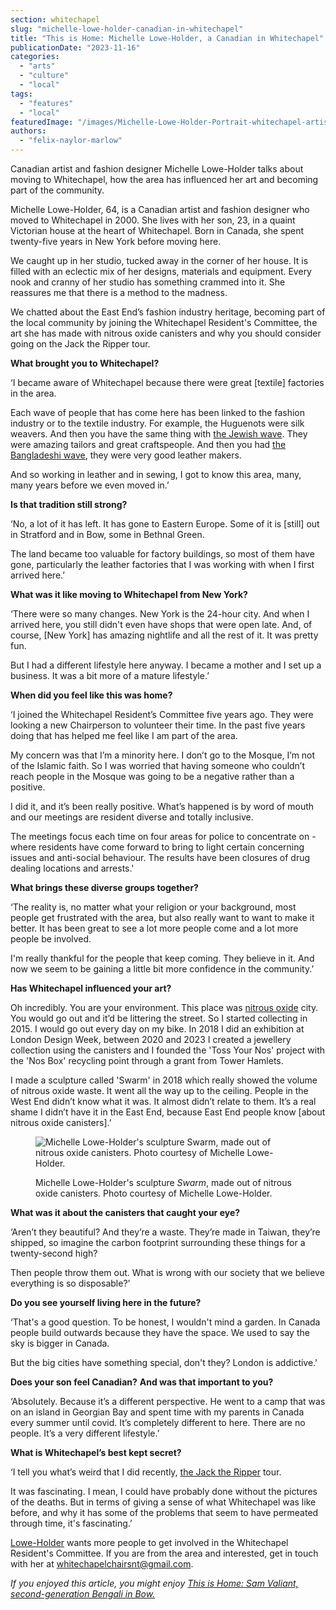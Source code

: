 ```yaml
---
section: whitechapel
slug: "michelle-lowe-holder-canadian-in-whitechapel"
title: "This is Home: Michelle Lowe-Holder, a Canadian in Whitechapel"
publicationDate: "2023-11-16"
categories: 
  - "arts"
  - "culture"
  - "local"
tags: 
  - "features"
  - "local"
featuredImage: "/images/Michelle-Lowe-Holder-Portrait-whitechapel-artist-this-is-home-1-1.jpg"
authors: 
  - "felix-naylor-marlow"
---
```


Canadian artist and fashion designer Michelle Lowe-Holder talks about moving to Whitechapel, how the area has influenced her art and becoming part of the community.

  
Michelle Lowe-Holder, 64, is a Canadian artist and fashion designer who moved to Whitechapel in 2000. She lives with her son, 23, in a quaint Victorian house at the heart of Whitechapel. Born in Canada, she spent twenty-five years in New York before moving here.

We caught up in her studio, tucked away in the corner of her house. It is filled with an eclectic mix of her designs, materials and equipment. Every nook and cranny of her studio has something crammed into it. She reassures me that there is a method to the madness. 

We chatted about the East End’s fashion industry heritage, becoming part of the local community by joining the Whitechapel Resident's Committee, the art she has made with nitrous oxide canisters and why you should consider going on the Jack the Ripper tour.

**What brought you to Whitechapel?**

‘I became aware of Whitechapel because there were great \[textile\] factories in the area.

Each wave of people that has come here has been linked to the fashion industry or to the textile industry. For example, the Huguenots were silk weavers. And then you have the same thing with [the Jewish wave](https://whitechapellondon.co.uk/culture/jewish/). They were amazing tailors and great craftspeople. And then you had [the Bangladeshi wave](https://whitechapellondon.co.uk/bangladeshi-independence-migration-east-london/), they were very good leather makers.

And so working in leather and in sewing, I got to know this area, many, many years before we even moved in.’

**Is that tradition still strong?**

‘No, a lot of it has left. It has gone to Eastern Europe. Some of it is \[still\] out in Stratford and in Bow, some in Bethnal Green. 

The land became too valuable for factory buildings, so most of them have gone, particularly the leather factories that I was working with when I first arrived here.’

**What was it like moving to Whitechapel from New York?** 

‘There were so many changes. New York is the 24-hour city. And when I arrived here, you still didn't even have shops that were open late. And, of course, \[New York\] has amazing nightlife and all the rest of it. It was pretty fun.

But I had a different lifestyle here anyway. I became a mother and I set up a business. It was a bit more of a mature lifestyle.’

**When did you feel like this was home?**

‘I joined the Whitechapel Resident’s Committee five years ago. They were looking a new Chairperson to volunteer their time. In the past five years doing that has helped me feel like I am part of the area.

My concern was that I’m a minority here. I don’t go to the Mosque, I’m not of the Islamic faith. So I was worried that having someone who couldn’t reach people in the Mosque was going to be a negative rather than a positive. 

I did it, and it’s been really positive. What’s happened is by word of mouth and our meetings are resident diverse and totally inclusive.

The meetings focus each time on four areas for police to concentrate on - where residents have come forward to bring to light certain concerning issues and anti-social behaviour. The results have been closures of drug dealing locations and arrests.'

**What brings these diverse groups together?**

‘The reality is, no matter what your religion or your background, most people get frustrated with the area, but also really want to want to make it better. It has been great to see a lot more people come and a lot more people be involved.

I'm really thankful for the people that keep coming. They believe in it. And now we seem to be gaining a little bit more confidence in the community.’

**Has Whitechapel influenced your art?**

Oh incredibly. You are your environment. This place was [nitrous oxide](https://whitechapellondon.co.uk/n20-know-the-risks-nitrous-oxide-campaign-tower-hamlets-council/) city. You would go out and it’d be littering the street. So I started collecting in 2015. I would go out every day on my bike. In 2018 I did an exhibition at London Design Week, between 2020 and 2023 I created a jewellery collection using the canisters and I founded the 'Toss Your Nos' project with the 'Nos Box' recycling point through a grant from Tower Hamlets.

I made a sculpture called 'Swarm' in 2018 which really showed the volume of nitrous oxide waste. It went all the way up to the ceiling. People in the West End didn’t know what it was. It almost didn’t relate to them. It’s a real shame I didn’t have it in the East End, because East End people know \[about nitrous oxide canisters\].’ 

<figure>

![Michelle Lowe-Holder's sculpture Swarm, made out of nitrous oxide canisters. Photo courtesy of Michelle Lowe-Holder.](/images/Swarm-sculpture-Michelle-Lowe-Holder-nitrous-oxide-whitechapel-1-1024x683.jpg)

<figcaption>

Michelle Lowe-Holder's sculpture _Swarm_, made out of nitrous oxide canisters. Photo courtesy of Michelle Lowe-Holder.

</figcaption>

</figure>

**What was it about the canisters that caught your eye?**

‘Aren’t they beautiful? And they’re a waste. They’re made in Taiwan, they’re shipped, so imagine the carbon footprint surrounding these things for a twenty-second high? 

Then people throw them out. What is wrong with our society that we believe everything is so disposable?’

**Do you see yourself living here in the future?**

‘That's a good question. To be honest, I wouldn't mind a garden. In Canada people build outwards because they have the space. We used to say the sky is bigger in Canada.

But the big cities have something special, don't they? London is addictive.'

**Does your son feel Canadian?** **And was that important to you?**

‘Absolutely. Because it’s a different perspective. He went to a camp that was on an island in Georgian Bay and spent time with my parents in Canada every summer until covid. It’s completely different to here. There are no people. It’s a very different lifestyle.’

**What is Whitechapel’s best kept secret?**

‘I tell you what’s weird that I did recently, [the Jack the Ripper](https://whitechapellondon.co.uk/one-armed-jack-ripper-identity-sarah-bax-horton-book/) tour.

It was fascinating. I mean, I could have probably done without the pictures of the deaths. But in terms of giving a sense of what Whitechapel was like before, and why it has some of the problems that seem to have permeated through time, it's fascinating.’

[Lowe-Holder](http://www.lowe-holder.com/) wants more people to get involved in the Whitechapel Resident's Committee. If you are from the area and interested, get in touch with her at [whitechapelchairsnt@gmail.com](mailto:whitechapelchairsnt@gmail.com). 

_If you enjoyed this article, you might enjoy_ [_This is Home: Sam Valiant, second-generation Bengali in Bow._](https://romanroadlondon.com/sam-valiant-second-generation-bengali-bow-interview/)
